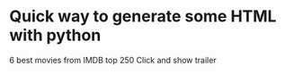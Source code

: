 # Quick way to generate some HTML with python

 6 best movies from IMDB top 250
 Click and show trailer

